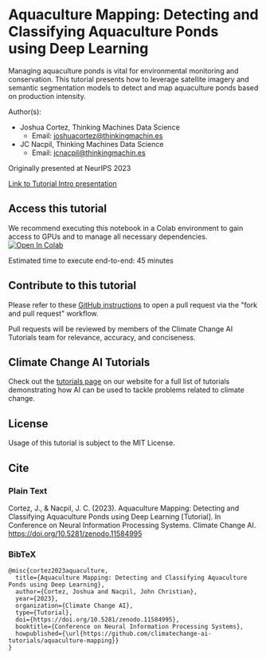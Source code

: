 # Aquaculture Mapping: Detecting and Classifying Aquaculture Ponds using Deep Learning

Managing aquaculture ponds is vital for environmental monitoring and conservation. This tutorial presents how to leverage satellite imagery and semantic segmentation models to detect and map aquaculture ponds based on production intensity.

Author(s):
* Joshua Cortez, Thinking Machines Data Science
  * Email: joshuacortez@thinkingmachin.es
* JC Nacpil, Thinking Machines Data Science
  * Email: jcnacpil@thinkingmachin.es

Originally presented at NeurIPS 2023

[Link to Tutorial Intro presentation](https://docs.google.com/presentation/d/1Mxg351mkxRSJZNmA7RGUwO0EoOmmWbKv/edit?usp=drive_link&ouid=102124753412412392262&rtpof=true&sd=true)

## Access this tutorial

We recommend executing this notebook in a Colab environment to gain access to GPUs and to manage all necessary dependencies. <a target="_blank" href="https://colab.research.google.com/github/climatechange-ai-tutorials/aquaculture-mapping/blob/main/Aquaculture_Mapping_Detecting_and_Classifying_Aquaculture_Ponds_using_Deep_Learning.ipynb">
  <img src="https://colab.research.google.com/assets/colab-badge.svg" alt="Open In Colab"/>
</a>

Estimated time to execute end-to-end: 45 minutes 

## Contribute to this tutorial

Please refer to these [GitHub instructions](https://docs.github.com/en/get-started/exploring-projects-on-github/contributing-to-a-project#about-forking) to open a pull request via the "fork and pull request" workflow. 

Pull requests will be reviewed by members of the Climate Change AI Tutorials team for relevance, accuracy, and conciseness.

## Climate Change AI Tutorials
Check out the [tutorials page](https://www.climatechange.ai/tutorials?) on our website for a full list of tutorials demonstrating how AI can be used to tackle problems related to climate change.

## License
Usage of this tutorial is subject to the MIT License.

## Cite

### Plain Text
Cortez, J., & Nacpil, J. C. (2023). Aquaculture Mapping: Detecting and Classifying Aquaculture Ponds using Deep Learning [Tutorial]. In Conference on Neural Information Processing Systems. Climate Change AI. https://doi.org/10.5281/zenodo.11584995

### BibTeX

```
@misc{cortez2023aquaculture,
  title={Aquaculture Mapping: Detecting and Classifying Aquaculture Ponds using Deep Learning},
  author={Cortez, Joshua and Nacpil, John Christian},
  year={2023},
  organization={Climate Change AI},
  type={Tutorial},
  doi={https://doi.org/10.5281/zenodo.11584995},
  booktitle={Conference on Neural Information Processing Systems},
  howpublished={\url{https://github.com/climatechange-ai-tutorials/aquaculture-mapping}}
}
```

